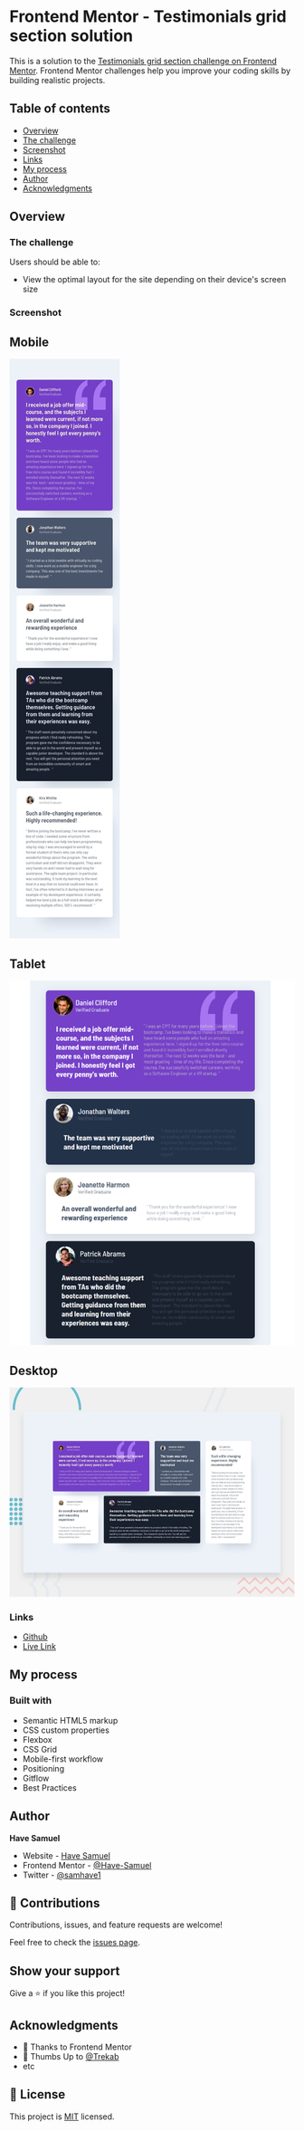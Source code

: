 # Frontend Mentor - Testimonials grid section solution

This is a solution to the [Testimonials grid section challenge on Frontend Mentor](https://www.frontendmentor.io/challenges/testimonials-grid-section-Nnw6J7Un7). Frontend Mentor challenges help you improve your coding skills by building realistic projects.

## Table of contents

- [Overview](#overview)
- [The challenge](#the-challenge)
- [Screenshot](#screenshot)
- [Links](#links)
- [My process](#my-process)
- [Author](#author)
- [Acknowledgments](#acknowledgments)

## Overview

### The challenge

Users should be able to:

- View the optimal layout for the site depending on their device's screen size

### Screenshot

## Mobile

![](./design/mobile-design.jpg)

## Tablet

![](./design/Screenshot%20from%202024-06-09%2011-05-30.png)

## Desktop

![](./design/desktop-preview.jpg)

### Links

- [Github](https://github.com/Have-Samuel/testimonials-grid-section)
- [Live Link]()

## My process

### Built with

- Semantic HTML5 markup
- CSS custom properties
- Flexbox
- CSS Grid
- Mobile-first workflow
- Positioning
- Gitflow
- Best Practices

## Author

**Have Samuel**

- Website - [Have Samuel](https://my-portifolio-git-dev-have-samuel.vercel.app/)
- Frontend Mentor - [@Have-Samuel](https://www.frontendmentor.io/profile/Have-Samuel)
- Twitter - [@samhave1](https://x.com/samhave1)

## 🤝 Contributions

Contributions, issues, and feature requests are welcome!

Feel free to check the [issues page](https://github.com/Have-Samuel/testimonials-grid-section/issues).

## Show your support

Give a ⭐️ if you like this project!

## Acknowledgments

- 🎉 Thanks to Frontend Mentor
- 👋 Thumbs Up to [@Trekab](https://github.com/trekab)
- etc

## 📝 License

This project is [MIT](./MIT.md) licensed.


